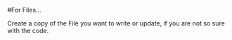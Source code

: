 #For Files...

<p>Create a copy of the File you want to write or update, if you are not so sure with the code.</p>